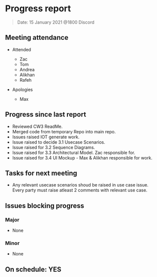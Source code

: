 <!-- File name must be Year-Month-Date.md
e.g. 2020-10-12.md -->

<!--One report per week Minimum!-->
# Progress report

> Date: 15 January 2021 @1800 Discord

<!--Names of those who attended the meeting, CSV-->
## Meeting attendance

- Attended
  - Zac
  - Tom
  - Andrea
  - Alikhan
  - Rafeh

- Apologies
  - Max
  
## Progress since last report
<!--What have you done ?-->
<!--Single line bullet point-->

- Reviewed CW3 ReadMe.
- Merged code from temporary Repo into main repo.
- Issues raised IOT generate work.
- Issue raised to decide 3.1 Usecase Scenarios.
- Issue raised for 3.2 Sequence Diagrams.
- Issue raised for 3.3 Architectural Model. Zac responsible for.
- Issue raised for 3.4 UI Mockup - Max & Alikhan responsible for work.

## Tasks for next meeting
<!--What will you do before the next?-->
<!--Single line bullet point-->

- Any relevant usecase scenarios shoud be raised in use case issue. Every party must raise atleast 2 comments with relevant use case.
  
## Issues blocking progress

### Major

- None

### Minor

- None

<!--Pick one-->
<!--## On schedule: YES-->
<!--## On schedule: NO-->

## On schedule: YES

